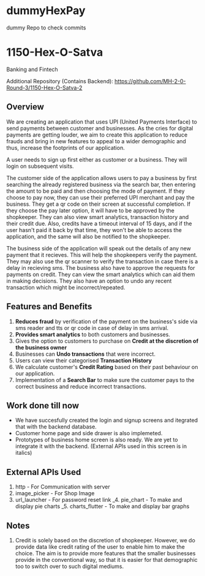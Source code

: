 # dummyHexPay
dummy Repo to check commits 

# 1150-Hex-O-Satva
Banking and Fintech

Additional Repository (Contains Backend): https://github.com/MH-2-0-Round-3/1150-Hex-O-Satva-2

## Overview
We are creating an application that uses UPI (United Payments Interface) to send payments between customer and businesses. As the cries for digital payments are getting louder, we aim to create this application to reduce frauds and bring in new features to appeal to a wider demographic and thus, increase the footprints of our application.

A user needs to sign up first either as customer or a business. They will login on subsequent visits. 

The customer side of the application allows users to pay a business by first searching the already registered business via the search bar, then entering the amount to be paid and then choosing the mode of payment. If they choose to pay now, they can use their preferred UPI merchant and pay the business. They get a qr code on their screen at successful completion. If they choose the pay later option, it will have to be approved by the shopkeeper. They can also view smart analytics, transaction history and their credit due. Also, credits have a timeout interval of 15 days, and if the user hasn't paid it back by that time, they won't be able to access the application, and the same will also be notified to the shopkeeper.

The business side of the application will speak out the details of any new payment that it recieves. This will help the shopkeepers verify the payment. They may also use the qr scanner to verify the transaction in case there is a delay in recieving sms. The business also have to approve the requests for payments on credit. They can view the smart analytics which can aid them in making decisions. They also have an option to undo any recent transaction which might be incorrect/repeated.

## Features and Benefits
1. **Reduces fraud** by verification of the payment on the business's side via sms reader and tts or qr code in case of delay in sms arrival.
2. **Provides smart analytics** to both customers and businesses.
3. Gives the option to customers to purchase on **Credit at the discretion of the business owner** 
4. Businesses can **Undo transactions** that were incorrect.
5. Users can view their categorised **Transaction History**
6. We calculate customer's **Credit Rating** based on their past behaviour on our application.
7. Implementation of a **Search Bar** to make sure the customer pays to the correct business and reduce incorrect transactions.

## Work done till now
- We have succesfully created the login and signup screens and itegrated that with the backend database.
- Customer home page and side drawer is also implemeted.
- Prototypes of business home screen is also ready. We are yet to integrate it with the backend. (External APIs used in this screen is in italics) 

## External APIs Used
1. http - For Communication with server
2. image_picker - For Shop Image
3. url_launcher - For password reset link
_4. pie_chart - To make and display pie charts
_5. charts_flutter - To make and display bar graphs

## Notes
1. Credit is solely based on the discretion of shopkeeper. However, we do provide data like credit rating of the user to enable him to make the choice. The aim is to provide more features that the smaller businesses provide in the conventional way, so that it is easier for that demographic too to switch over to such digital mediums.
